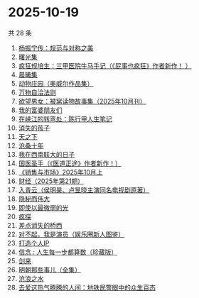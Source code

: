 # 2025-10-19

共 28 条

<!-- BEGIN WEREAD -->
<!-- 最后更新时间 2025-10-19 15:20:58 +0800 -->
1. [杨振宁传：规范与对称之美](https://weread.qq.com/web/bookDetail/4de32520813ab7c7dg0102c1)
1. [曙光集](https://weread.qq.com/web/bookDetail/a6d323f0813ab8831g013e4c)
1. [疯狂规培生：三甲医院牛马手记（《屁事也疯狂》作者新作！ ）](https://weread.qq.com/web/bookDetail/ef332170813aba876g011d57)
1. [晨曦集](https://weread.qq.com/web/bookDetail/57432d4072051c975748318)
1. [动物庄园（奥威尔作品集）](https://weread.qq.com/web/bookDetail/dc432dd059c805dc4045f8a)
1. [万物自洽法则](https://weread.qq.com/web/bookDetail/00f32030813aba87ag018f6c)
1. [欲望男女：被窝读物故事集（2025年10月刊）](https://weread.qq.com/web/bookDetail/a49326d0813aba81ag014c2f)
1. [我的富婆朋友们](https://weread.qq.com/web/bookDetail/ed132f90813aba7efg0129b7)
1. [在峡江的转弯处：陈行甲人生笔记](https://weread.qq.com/web/bookDetail/bca326a0813ab8f5ag016fc1)
1. [消失的孩子](https://weread.qq.com/web/bookDetail/19e325f0813aba772g01570e)
1. [天之下](https://weread.qq.com/web/bookDetail/4de326a0721770aa4de95f4)
1. [沧桑十年](https://weread.qq.com/web/bookDetail/b5f328b07193a030b5fafaf)
1. [我在西南联大的日子](https://weread.qq.com/web/bookDetail/75732a50813ab7be6g0121ac)
1. [国医圣手（《医道正途》作者新作！）](https://weread.qq.com/web/bookDetail/86932020813aba4f4g0151b2)
1. [《销售与市场》2025年10月上](https://weread.qq.com/web/bookDetail/ada32b80813aba8f6g01565d)
1. [财经（2025年第21期）](https://weread.qq.com/web/bookDetail/cb532f50813aba87cg0124c8)
1. [入青云（侯明昊、卢昱晓主演同名电视剧原著）](https://weread.qq.com/web/bookDetail/b0e32480728a9c63b0e69aa)
1. [隐秘而伟大](https://weread.qq.com/web/bookDetail/12c32e2071e7180212c4eb7)
1. [即使以最微弱的光](https://weread.qq.com/web/bookDetail/4de324d0813aba828g011721)
1. [疯探](https://weread.qq.com/web/bookDetail/09232490813ab9ec2g0158fc)
1. [差点消失的桥西](https://weread.qq.com/web/bookDetail/ee532b40813aba80fg0195f5)
1. [对不起，我是演员（娱乐圈新人图鉴）](https://weread.qq.com/web/bookDetail/77032830813aba3e1g0165f4)
1. [打造个人IP](https://weread.qq.com/web/bookDetail/59632900813ab8764g016e55)
1. [信念 : 人生每一步都算数（珍藏版）](https://weread.qq.com/web/bookDetail/9e1326b0813ab8736g0119ec)
1. [剑来](https://weread.qq.com/web/bookDetail/8e5326b07153adcf8e53d42)
1. [明朝那些事儿（全集）](https://weread.qq.com/web/bookDetail/a57325c05c8ed3a57224187)
1. [沧浪之水](https://weread.qq.com/web/bookDetail/7c632ef05a49197c62b53f0)
1. [去爱这热气腾腾的人间：地铁民警眼中的众生百态](https://weread.qq.com/web/bookDetail/77f32c70813aba692g019ed4)
<!-- END WEREAD -->